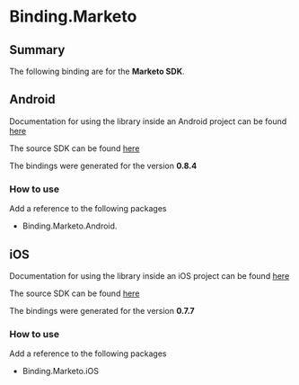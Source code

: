 # Binding.Marketo

<!-- ![Nuget](https://img.shields.io/nuget/v/nventive.Binding.Intercom) -->

## Summary

The following binding are for the **Marketo SDK**.  

## Android

 Documentation for using the library inside an Android project can be found [here](https://developers.marketo.com/mobile/)

 The source SDK can be found [here](https://github.com/Marketo/android-sdk)

The bindings were generated for the version **0.8.4**

### How to use

Add a reference to the following packages

- Binding.Marketo.Android.

## iOS

Documentation for using the library inside an iOS project can be found [here](https://developers.marketo.com/mobile/)

The source SDK can be found [here](https://github.com/Marketo/ios-sdk)

The bindings were generated for the version **0.7.7**


### How to use

Add a reference to the following packages

- Binding.Marketo.iOS
